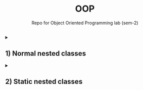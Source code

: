 <h1 align="center">OOP</h1>
<div align="center">Repo for Object Oriented Programming lab (sem-2)</div>

##

<details>
<summary>
<h2> 1) Normal nested classes </h2> 
</summary>

```java
class OuterClass {
    class InnerClass {
        void innerDisplay() {
            System.out.println("Message from inner class");
        }
    }
    
    void display() {
        System.out.println("Message from outer class");
    }
}
public class nestedClass {
    public static void main(String[] args) {
        OuterClass outer = new OuterClass();
        outer.display();
        OuterClass.InnerClass inner = outer.new InnerClass();
        inner.innerDisplay();
    }
}
```
##
</details>
<details>
<summary>
<h2> 2) Static nested classes </h2> 
</summary>

```java
class OuterClass {
    static class InnerClass {
        void innerDisplay() {
            System.out.println("Message from inner class");
        }
    }
    
    void display() {
        System.out.println("Message from outer class");
    }
}
public class nestedClass {
    public static void main(String[] args) {
        OuterClass outer = new OuterClass();
        outer.display();
        OuterClass.InnerClass inner = new OuterClass.InnerClass();
        inner.innerDisplay();
    }
}
```
##
</details>
